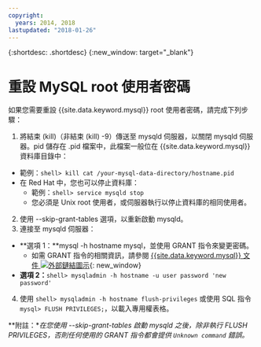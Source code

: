 ```yaml
---
copyright:
  years: 2014, 2018
lastupdated: "2018-01-26"
---
```


{:shortdesc: .shortdesc}
{:new_window: target="_blank"}

# 重設 MySQL root 使用者密碼

如果您需要重設 {{site.data.keyword.mysql}} root 使用者密碼，請完成下列步驟：

1. 將結束 (kill)（非結束 (kill) -9）傳送至 mysqld 伺服器，以關閉 mysqld 伺服器。pid 儲存在 .pid 檔案中，此檔案一般位在 {{site.data.keyword.mysql}} 資料庫目錄中：
  * 範例：`shell> kill cat /your-mysql-data-directory/hostname.pid`
  * 在 Red Hat 中，您也可以停止資料庫：
    * 範例：`shell> service mysqld stop`
    * 您必須是 Unix root 使用者，或伺服器執行以停止資料庫的相同使用者。
2. 使用 --skip-grant-tables 選項，以重新啟動 mysqld。
3. 連接至 mysqld 伺服器：
  * **選項 1：**mysql -h hostname mysql，並使用 GRANT 指令來變更密碼。
    * 如需 GRANT 指令的相關資訊，請參閱 [{{site.data.keyword.mysql}} 文件 ![外部鏈結圖示](../../icons/launch-glyph.svg "外部鏈結圖示")](http://www.mysql.com/doc/G/R/GRANT.html){: new_window}
  * **選項 2：**`shell> mysqladmin -h hostname -u user password 'new password'`
4. 使用 `shell> mysqladmin -h hostname flush-privileges` 或使用 SQL 指令 `mysql> FLUSH PRIVILEGES;`，以載入專用權表格。


**附註：**在您使用 --skip-grant-tables 啟動 mysqld 之後，除非執行 _FLUSH PRIVILEGES_，否則任何使用的 GRANT 指令都會提供 `Unknown command` 錯誤。*
